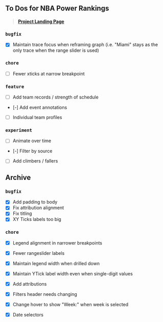 ## To Dos for NBA Power Rankings

> #### [Project Landing Page](https://github.com/keegangm/nba-power-rankings)

### `bugfix`
- [x] Maintain trace focus when reframing graph (i.e. "Miami" stays as the only trace when the range slider is used)

### `chore`
- [ ] Fewer xticks at narrow breakpoint

### `feature`
- [ ] Add team records / strength of schedule
- [-] Add event annotations
- [ ] Individual team profiles

### `experiment`
- [ ] Animate over time
- [-] Filter by source
- [ ] Add climbers / fallers

## Archive
### `bugfix`
- [x] Add padding to body
- [x] Fix attribution alignment
- [x] Fix titling
- [x] XY Ticks labels too big

### `chore`
- [x] Legend alignment in narrower breakpoints
- [x] Fewer rangeslider labels
- [x] Maintain legend width when drilled down
- [x] Maintain YTick label width even when single-digit values
- [x] Add attributions
- [x] Filters header needs changing
- [x] Change hover to show "Week:" when week is selected
- [x] Date selectors
 